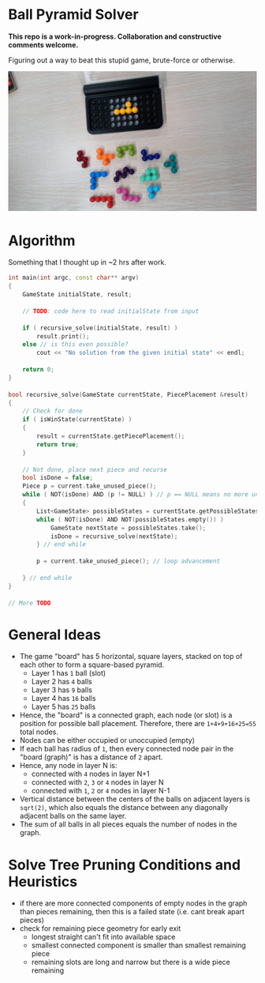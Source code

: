 # Ball Pyramid Solver

**This repo is a work-in-progress. Collaboration and constructive comments welcome.**

Figuring out a way to beat this stupid game, brute-force or otherwise.

![Alt text](images/game-overview.jpeg?raw=true "This BS")

# Algorithm

Something that I thought up in ~2 hrs after work.

```cpp
int main(int argc, const char** argv)
{
	GameState initialState, result;
	
	// TODO: code here to read initialState from input
	
	if ( recursive_solve(initialState, result) )
		result.print();
	else // is this even possible?
		cout << "No solution from the given initial state" << endl;

	return 0;
}

bool recursive_solve(GameState currentState, PiecePlacement &result)
{
	// Check for done
	if ( isWinState(currentState) )
	{
		result = currentState.getPiecePlacement();
		return true;
	}
	
	// Not done, place next piece and recurse
	bool isDone = false;
	Piece p = current.take_unused_piece();
	while ( NOT(isDone) AND (p != NULL) ) // p == NULL means no more unused pieces to try
	{
		List<GameState> possibleStates = currentState.getPossibleStatesFromNewPiece(p)
		while ( NOT(isDone) AND NOT(possibleStates.empty()) )
			GameState nextState = possibleStates.take();			
			isDone = recursive_solve(nextState);		
		} // end while
		
		p = current.take_unused_piece(); // loop advancement
		
	} // end while
}

// More TODO

```

# General Ideas

* The game "board" has 5 horizontal, square layers, stacked on top of each other to form a square-based pyramid. 
	* Layer 1 has `1` ball (slot)
	* Layer 2 has `4` balls
	* Layer 3 has `9` balls
	* Layer 4 has `16` balls
	* Layer 5 has `25` balls
* Hence, the "board" is a connected graph, each node (or slot) is a position for possible ball placement. Therefore, there are `1+4+9+16+25=55` total nodes.
* Nodes can be either occupied or unoccupied (empty)
* If each ball has radius of `1`, then every connected node pair in the "board (graph)" is has a distance of `2` apart.
* Hence, any node in layer N is:
	* connected with `4` nodes in layer N+1
	* connected with `2`, `3` or `4` nodes in layer N
	* connected with `1`, `2` or `4` nodes in layer N-1
* Vertical distance between the centers of the balls on adjacent layers is `sqrt(2)`, which also equals the distance between any diagonally adjacent balls on the same layer.
* The sum of all balls in all pieces equals the number of nodes in the graph.

# Solve Tree Pruning Conditions and Heuristics

* if there are more connected components of empty nodes in the graph than pieces remaining, then this is a failed state (i.e. cant break apart pieces)
* check for remaining piece geometry for early exit
	* longest straight can't fit into available space
	* smallest connected component is smaller than smallest remaining piece
	* remaining slots are long and narrow but there is a wide piece remaining